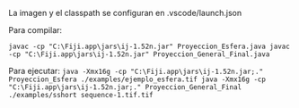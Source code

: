 La imagen y el classpath se configuran en .vscode/launch.json

Para compilar:

`
javac -cp "C:\Fiji.app\jars\ij-1.52n.jar" Proyeccion_Esfera.java
javac -cp "C:\Fiji.app\jars\ij-1.52n.jar" Proyeccion_General_Final.java
`

Para ejecutar:
`
java -Xmx16g -cp "C:\Fiji.app\jars\ij-1.52n.jar;." Proyeccion_Esfera ./examples/ejemplo_esfera.tif
java -Xmx16g -cp "C:\Fiji.app\jars\ij-1.52n.jar;." Proyeccion_General_Final ./examples/sshort sequence-1.tif.tif
`
